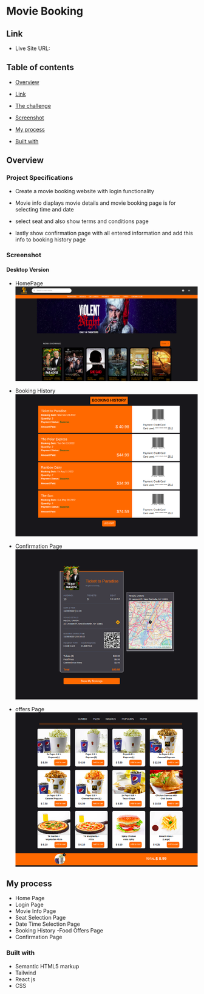 # Movie Booking

## Link

- Live Site URL: []()

## Table of contents

- [Overview](#overview)

- [Link](#link)

- [The challenge](#the-challenge)

- [Screenshot](#screenshot)

- [My process](#my-process)

- [Built with](#built-with)

## Overview

### Project Specifications

- Create a movie booking website with login functionality

- Movie info diaplays movie details and movie booking page is for selecting time and date

- select seat and also show terms and conditions page

- lastly show confirmation page with all entered information and add this info to booking history page

### Screenshot

#### Desktop Version

- HomePage
  ![Homepage](./src/img/homepage.png)

- Booking History
  ![booking page](./src/img/history.png)

- Confirmation Page
  ![confirmation page](./src/img/confirmation2.png)
- offers Page
  ![offers info](./src//img/offers.png)

## My process

- Home Page
- Login Page
- Movie Info Page
- Seat Selection Page
- Date Time Selection Page
- Booking History
  -Food Offers Page
- Confirmation Page

### Built with

- Semantic HTML5 markup
- Tailwind
- React js
- CSS
